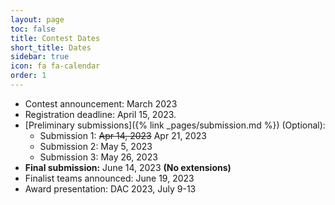 ```yaml
---
layout: page
toc: false
title: Contest Dates
short_title: Dates
sidebar: true
icon: fa fa-calendar
order: 1
---
```



* Contest announcement: March 2023
* Registration deadline: April 15, 2023.
* [Preliminary submissions]({% link _pages/submission.md %}) (Optional): 
    * Submission 1: <del>Apr 14, 2023</del> Apr 21, 2023
    * Submission 2: May 5, 2023
    * Submission 3: May 26, 2023
* **Final submission:** June 14, 2023 **(No extensions)**
* Finalist teams announced: June 19, 2023
* Award presentation: DAC 2023, July 9-13


